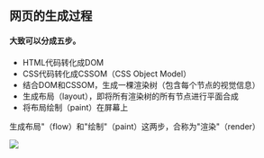 ## 网页的生成过程
#### 大致可以分成五步。
- HTML代码转化成DOM
- CSS代码转化成CSSOM（CSS Object Model）
- 结合DOM和CSSOM，生成一棵渲染树（包含每个节点的视觉信息）
- 生成布局（layout），即将所有渲染树的所有节点进行平面合成
- 将布局绘制（paint）在屏幕上

生成布局"（flow）和"绘制"（paint）这两步，合称为"渲染"（render）

![](http://www.ruanyifeng.com/blogimg/asset/2015/bg2015091502.png)